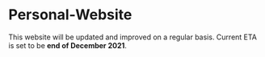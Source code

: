 # Personal-Website
This website will be updated and improved on a regular basis. Current ETA is set to be **end of December 2021**.